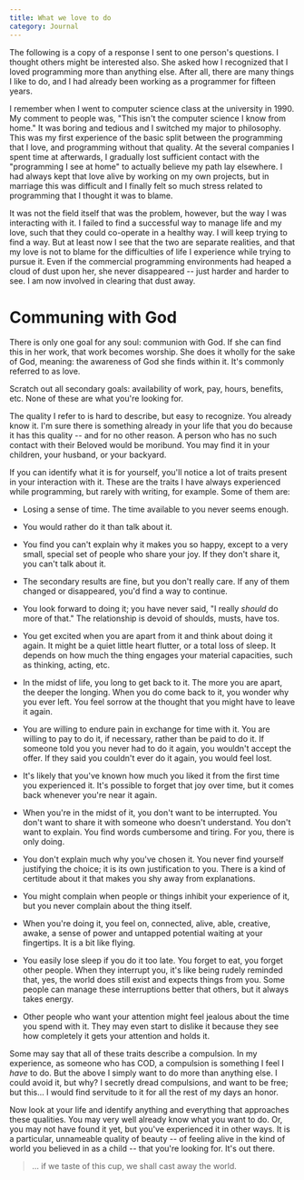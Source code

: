 ```yaml
---
title: What we love to do
category: Journal
---
```


The following is a copy of a response I sent to one person's questions.
I thought others might be interested also.  She asked how I recognized
that I loved programming more than anything else.  After all, there are
many things I like to do, and I had already been working as a programmer
for fifteen years.

I remember when I went to computer science class at the university in
1990.  My comment to people was, "This isn't the computer science I know
from home."  It was boring and tedious and I switched my major to
philosophy.  This was my first experience of the basic split between the
programming that I love, and programming without that quality.  At the
several companies I spent time at afterwards, I gradually lost
sufficient contact with the "programming I see at home" to actually
believe my path lay elsewhere.  I had always kept that love alive by
working on my own projects, but in marriage this was difficult and I
finally felt so much stress related to programming that I thought it was
to blame.

It was not the field itself that was the problem, however, but the way I
was interacting with it.  I failed to find a successful way to manage
life and my love, such that they could co-operate in a healthy way.  I
will keep trying to find a way.  But at least now I see that the two are
separate realities, and that my love is not to blame for the
difficulties of life I experience while trying to pursue it.  Even if
the commercial programming environments had heaped a cloud of dust upon
her, she never disappeared -- just harder and harder to see.  I am now
involved in clearing that dust away.

# Communing with God

There is only one goal for any soul: communion with God.  If she can
find this in her work, that work becomes worship.  She does it wholly
for the sake of God, meaning: the awareness of God she finds within it.
It's commonly referred to as love.

Scratch out all secondary goals: availability of work, pay, hours,
benefits, etc.  None of these are what you're looking for.

The quality I refer to is hard to describe, but easy to recognize.  You
already know it.  I'm sure there is something already in your life that
you do because it has this quality -- and for no other reason.  A person
who has no such contact with their Beloved would be moribund.  You may
find it in your children, your husband, or your backyard.

If you can identify what it is for yourself, you'll notice a lot of
traits present in your interaction with it.  These are the traits I have
always experienced while programming, but rarely with writing, for
example.  Some of them are:

* Losing a sense of time.  The time available to you never seems
enough.

* You would rather do it than talk about it.

* You find you can't explain why it makes you so happy, except to a
very small, special set of people who share your joy.  If they don't
share it, you can't talk about it.

* The secondary results are fine, but you don't really care.  If any of
them changed or disappeared, you'd find a way to continue.

* You look forward to doing it; you have never said, "I really *should*
do more of that." The relationship is devoid of shoulds, musts, have
tos.

* You get excited when you are apart from it and think about doing it
again.  It might be a quiet little heart flutter, or a total loss of
sleep.  It depends on how much the thing engages your material
capacities, such as thinking, acting, etc.

* In the midst of life, you long to get back to it.  The more you are
apart, the deeper the longing.  When you do come back to it, you
wonder why you ever left.  You feel sorrow at the thought that you
might have to leave it again.

* You are willing to endure pain in exchange for time with it.  You are
willing to pay to do it, if necessary, rather than be paid to do it.
If someone told you you never had to do it again, you wouldn't accept
the offer.  If they said you couldn't ever do it again, you would
feel lost.

* It's likely that you've known how much you liked it from the first
time you experienced it.  It's possible to forget that joy over time,
but it comes back whenever you're near it again.

* When you're in the midst of it, you don't want to be interrupted.
You don't want to share it with someone who doesn't understand.  You
don't want to explain.  You find words cumbersome and tiring.  For
you, there is only doing.

* You don't explain much why you've chosen it.  You never find yourself
justifying the choice; it is its own justification to you.  There is
a kind of certitude about it that makes you shy away from
explanations.

* You might complain when people or things inhibit your experience of
it, but you never complain about the thing itself.

* When you're doing it, you feel on, connected, alive, able, creative,
awake, a sense of power and untapped potential waiting at your
fingertips.  It is a bit like flying.

* You easily lose sleep if you do it too late.  You forget to eat, you
forget other people.  When they interrupt you, it's like being rudely
reminded that, yes, the world does still exist and expects things
from you.  Some people can manage these interruptions better that
others, but it always takes energy.

* Other people who want your attention might feel jealous about the
time you spend with it.  They may even start to dislike it because
they see how completely it gets your attention and holds it.

Some may say that all of these traits describe a compulsion.  In my
experience, as someone who has COD, a compulsion is something I feel I
*have* to do.  But the above I simply want to do more than anything else.
I could avoid it, but why?  I secretly dread compulsions, and want to be
free; but this... I would find servitude to it for all the rest of my
days an honor.

Now look at your life and identify anything and everything that
approaches these qualities.  You may very well already know what you
want to do.  Or, you may not have found it yet, but you've experienced
it in other ways.  It is a particular, unnameable quality of beauty --
of feeling alive in the kind of world you believed in as a child -- that
you're looking for.  It's out there.

> ... if we taste of this cup, we shall cast away the world.


